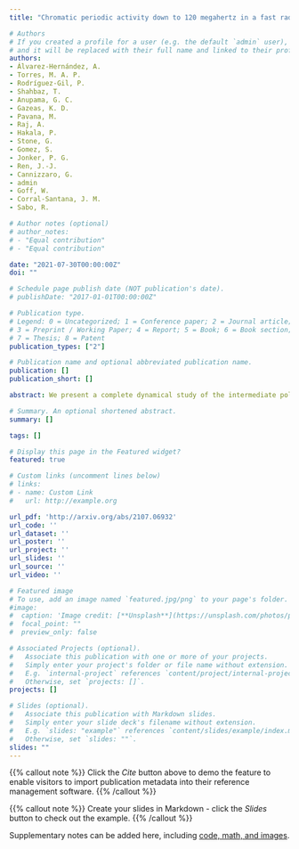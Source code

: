 ```yaml
---
title: "Chromatic periodic activity down to 120 megahertz in a fast radio burst"

# Authors
# If you created a profile for a user (e.g. the default `admin` user), write the username (folder name) here 
# and it will be replaced with their full name and linked to their profile.
authors:
- Álvarez-Hernández, A.
- Torres, M. A. P.
- Rodríguez-Gil, P.
- Shahbaz, T.
- Anupama, G. C.
- Gazeas, K. D.
- Pavana, M.
- Raj, A.
- Hakala, P.
- Stone, G.
- Gomez, S.
- Jonker, P. G.
- Ren, J.-J.
- Cannizzaro, G.
- admin
- Goff, W.
- Corral-Santana, J. M.
- Sabo, R.

# Author notes (optional)
# author_notes:
# - "Equal contribution"
# - "Equal contribution"

date: "2021-07-30T00:00:00Z"
doi: ""

# Schedule page publish date (NOT publication's date).
# publishDate: "2017-01-01T00:00:00Z"

# Publication type.
# Legend: 0 = Uncategorized; 1 = Conference paper; 2 = Journal article;
# 3 = Preprint / Working Paper; 4 = Report; 5 = Book; 6 = Book section;
# 7 = Thesis; 8 = Patent
publication_types: ["2"]

# Publication name and optional abbreviated publication name.
publication: []
publication_short: []

abstract: We present a complete dynamical study of the intermediate polar and dwarf nova cataclysmic variable GK Per (Nova Persei 1901) based on a multi-site optical spectroscopy and ������-band photometry campaign. The radial velocity curve of the evolved donor star has a semi-amplitude ������2 = 126.4 ± 0.9 km s−1 and an orbital period ������ = 1.996872 ± 0.000009 d. We reﬁne the projected rotational velocity of the donor star to ������rot sin ������ = 52 ± 2 km s−1 which, together with ������2, provides a donor star to white dwarf mass ratio ������ = ������2/������1 = 0.38 ± 0.03. We also determine the orbital inclination of the system by modelling the phase-folded ellipsoidal light curve and obtain ������ = 67◦ ± 5◦. The resulting dynamical masses are ������1 = 1.03+−00..1161 M and ������2 = 0.39+−00..0076 M at 68 per cent conﬁdence level. The white dwarf dynamical mass is compared with estimates obtained by modelling the decline light curve of the 1901 nova event and X-ray spectroscopy. The best matching mass estimates come from the nova light curve models and the X-ray data analysis by Wada et al. (2018) that use the ratio between the Alfvén radius in quiescence and during dwarf nova outburst.

# Summary. An optional shortened abstract.
summary: []

tags: []

# Display this page in the Featured widget?
featured: true

# Custom links (uncomment lines below)
# links:
# - name: Custom Link
#   url: http://example.org

url_pdf: 'http://arxiv.org/abs/2107.06932'
url_code: ''
url_dataset: ''
url_poster: ''
url_project: ''
url_slides: ''
url_source: ''
url_video: ''

# Featured image
# To use, add an image named `featured.jpg/png` to your page's folder. 
#image:
#  caption: 'Image credit: [**Unsplash**](https://unsplash.com/photos/pLCdAaMFLTE)'
#  focal_point: ""
#  preview_only: false

# Associated Projects (optional).
#   Associate this publication with one or more of your projects.
#   Simply enter your project's folder or file name without extension.
#   E.g. `internal-project` references `content/project/internal-project/index.md`.
#   Otherwise, set `projects: []`.
projects: []

# Slides (optional).
#   Associate this publication with Markdown slides.
#   Simply enter your slide deck's filename without extension.
#   E.g. `slides: "example"` references `content/slides/example/index.md`.
#   Otherwise, set `slides: ""`.
slides: ""
---
```


{{% callout note %}}
Click the *Cite* button above to demo the feature to enable visitors to import publication metadata into their reference management software.
{{% /callout %}}

{{% callout note %}}
Create your slides in Markdown - click the *Slides* button to check out the example.
{{% /callout %}}

Supplementary notes can be added here, including [code, math, and images](https://wowchemy.com/docs/writing-markdown-latex/).
